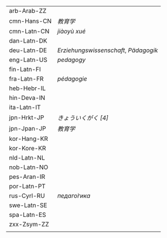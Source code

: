 | | |
|-|-|
| arb-Arab-ZZ |  |
| cmn-Hans-CN | _教育学_ |
| cmn-Latn-CN | _jiàoyù xué_ |
| dan-Latn-DK |  |
| deu-Latn-DE | _Erziehungswissenschaft_, _Pädagogik_ |
| eng-Latn-US | _pedagogy_ |
| fin-Latn-FI |  |
| fra-Latn-FR | _pédagogie_ |
| heb-Hebr-IL |  |
| hin-Deva-IN |  |
| ita-Latn-IT |  |
| jpn-Hrkt-JP | _きょういくがく [4]_ |
| jpn-Jpan-JP | _教育学_ |
| kor-Hang-KR |  |
| kor-Kore-KR |  |
| nld-Latn-NL |  |
| nob-Latn-NO |  |
| pes-Aran-IR |  |
| por-Latn-PT |  |
| rus-Cyrl-RU | _педаго́гика_ |
| swe-Latn-SE |  |
| spa-Latn-ES |  |
| zxx-Zsym-ZZ |  |
|  |  |
